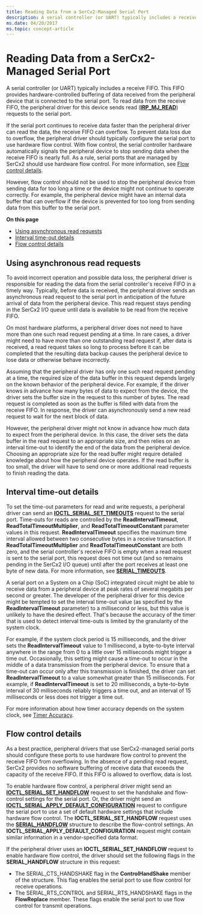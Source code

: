 ```yaml
---
title: Reading Data from a SerCx2-Managed Serial Port
description: A serial controller (or UART) typically includes a receive FIFO.
ms.date: 04/20/2017
ms.topic: concept-article
---
```


# Reading Data from a SerCx2-Managed Serial Port

A serial controller (or UART) typically includes a receive FIFO. This FIFO provides hardware-controlled buffering of data received from the peripheral device that is connected to the serial port. To read data from the receive FIFO, the peripheral driver for this device sends read ([**IRP\_MJ\_READ**](/previous-versions/ff546883(v=vs.85))) requests to the serial port.

If the serial port continues to receive data faster than the peripheral driver can read the data, the receive FIFO can overflow. To prevent data loss due to overflow, the peripheral driver should typically configure the serial port to use hardware flow control. With flow control, the serial controller hardware automatically signals the peripheral device to stop sending data when the receive FIFO is nearly full. As a rule, serial ports that are managed by SerCx2 should use hardware flow control. For more information, see [Flow control details](#flow-control-details).

However, flow control should not be used to stop the peripheral device from sending data for too long a time or the device might not continue to operate correctly. For example, the peripheral device might have an internal data buffer that can overflow if the device is prevented for too long from sending data from this buffer to the serial port.

**On this page**

- [Using asynchronous read requests](#using-asynchronous-read-requests)
- [Interval time-out details](#interval-time-out-details)
- [Flow control details](#flow-control-details)

## Using asynchronous read requests

To avoid incorrect operation and possible data loss, the peripheral driver is responsible for reading the data from the serial controller's receive FIFO in a timely way. Typically, before data is received, the peripheral driver sends an asynchronous read request to the serial port in anticipation of the future arrival of data from the peripheral device. This read request stays pending in the SerCx2 I/O queue until data is available to be read from the receive FIFO.

On most hardware platforms, a peripheral driver does not need to have more than one such read request pending at a time. In rare cases, a driver might need to have more than one outstanding read request if, after data is received, a read request takes so long to process before it can be completed that the resulting data backup causes the peripheral device to lose data or otherwise behave incorrectly.

Assuming that the peripheral driver has only one such read request pending at a time, the required size of the data buffer in this request depends largely on the known behavior of the peripheral device. For example, if the driver knows in advance how many bytes of data to expect from the device, the driver sets the buffer size in the request to this number of bytes. The read request is completed as soon as the buffer is filled with data from the receive FIFO. In response, the driver can asynchronously send a new read request to wait for the next block of data.

However, the peripheral driver might not know in advance how much data to expect from the peripheral device. In this case, the driver sets the data buffer in the read request to an appropriate size, and then relies on an interval time-out to identify the end of the data from the peripheral device. Choosing an appropriate size for the read buffer might require detailed knowledge about how the peripheral device operates. If the read buffer is too small, the driver will have to send one or more additional read requests to finish reading the data.

## Interval time-out details

To set the time-out parameters for read and write requests, a peripheral driver can send an [**IOCTL\_SERIAL\_SET\_TIMEOUTS**](/windows-hardware/drivers/ddi/ntddser/ni-ntddser-ioctl_serial_set_timeouts) request to the serial port. Time-outs for reads are controlled by the **ReadIntervalTimeout**, **ReadTotalTimeoutMultiplier**, and **ReadTotalTimeoutConstant** parameter values in this request. **ReadIntervalTimeout** specifies the maximum time interval allowed between two consecutive bytes in a receive transaction. If **ReadTotalTimeoutMultiplier** and **ReadTotalTimeoutConstant** are both zero, and the serial controller's receive FIFO is empty when a read request is sent to the serial port, this request does not time out (and so remains pending in the SerCx2 I/O queue) until after the port receives at least one byte of new data. For more information, see [**SERIAL\_TIMEOUTS**](/windows-hardware/drivers/ddi/ntddser/ns-ntddser-_serial_timeouts).

A serial port on a System on a Chip (SoC) integrated circuit might be able to receive data from a peripheral device at peak rates of several megabits per second or greater. The developer of the peripheral driver for this device might be tempted to set the interval time-out value (as specified by the **ReadIntervalTimeout** parameter) to a millisecond or less, but this value is unlikely to have the desired effect. That's because the accuracy of the timer that is used to detect interval time-outs is limited by the granularity of the system clock.

For example, if the system clock period is 15 milliseconds, and the driver sets the **ReadIntervalTimeout** value to 1 millisecond, a byte-to-byte interval anywhere in the range from 0 to a little over 15 milliseconds might trigger a time out. Occasionally, this setting might cause a time-out to occur in the middle of a data transmission from the peripheral device. To ensure that a time-out can occur only after this transmission is finished, the driver can set **ReadIntervalTimeout** to a value somewhat greater than 15 milliseconds. For example, if **ReadIntervalTimeout** is set to 20 milliseconds, a byte-to-byte interval of 30 milliseconds reliably triggers a time out, and an interval of 15 milliseconds or less does not trigger a time out.

For more information about how timer accuracy depends on the system clock, see [Timer Accuracy](../kernel/timer-accuracy.md).

## Flow control details

As a best practice, peripheral drivers that use SerCx2-managed serial ports should configure these ports to use hardware flow control to prevent the receive FIFO from overflowing. In the absence of a pending read request, SerCx2 provides no software buffering of receive data that exceeds the capacity of the receive FIFO. If this FIFO is allowed to overflow, data is lost.

To enable hardware flow control, a peripheral driver might send an [**IOCTL\_SERIAL\_SET\_HANDFLOW**](/windows-hardware/drivers/ddi/ntddser/ni-ntddser-ioctl_serial_set_handflow) request to set the handshake and flow-control settings for the serial port. Or, the driver might send an [**IOCTL\_SERIAL\_APPLY\_DEFAULT\_CONFIGURATION**](/windows-hardware/drivers/ddi/ntddser/ni-ntddser-ioctl_serial_apply_default_configuration) request to configure the serial port to use a set of default hardware settings that include hardware flow control. The **IOCTL\_SERIAL\_SET\_HANDFLOW** request uses the [**SERIAL\_HANDFLOW**](/windows-hardware/drivers/ddi/ntddser/ns-ntddser-_serial_handflow) structure to describe the flow-control settings. An **IOCTL\_SERIAL\_APPLY\_DEFAULT\_CONFIGURATION** request might contain similar information in a vendor-specified data format.

If the peripheral driver uses an **IOCTL\_SERIAL\_SET\_HANDFLOW** request to enable hardware flow control, the driver should set the following flags in the **SERIAL\_HANDFLOW** structure in this request:

- The SERIAL\_CTS\_HANDSHAKE flag in the **ControlHandShake** member of the structure. This flag enables the serial port to use flow control for receive operations.
- The SERIAL\_RTS\_CONTROL and SERIAL\_RTS\_HANDSHAKE flags in the **FlowReplace** member. These flags enable the serial port to use flow control for transmit operations.
